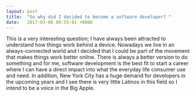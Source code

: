 ```yaml
---
layout: post
title:  "So why did I decided to become a software developer? "
date:   2017-03-06 00:55:01 +0000
---
```



This is a very interesting question; I have always been attracted to understand how things work behind a device. Nowadays we live in an always-connected world and I decided that I could be part of the movement that makes things work better online. There is always a better version to do something and for me, software development is the best fit to start a career where I can have a direct impact into what the everyday life consumer use and need. In addition, New York City has a huge demand for developers in the upcoming years and I see there is very little Latinos in this field so I intend to be a voice in the Big Apple.   

